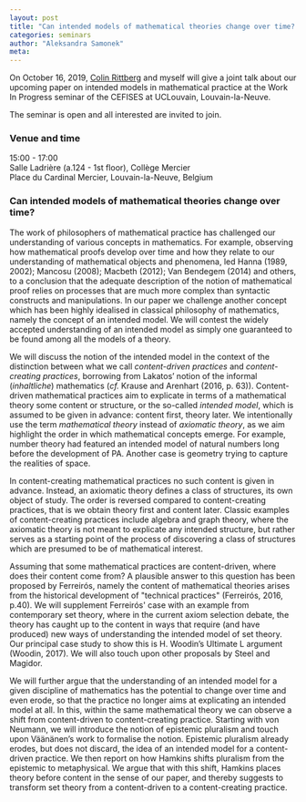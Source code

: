 ```yaml
---
layout: post
title: "Can intended models of mathematical theories change over time? Work In Progress talk at UCLouvain on October 16, 2019"
categories: seminars 
author: "Aleksandra Samonek"
meta: 
---
```


On October 16, 2019, [Colin Rittberg](https://cris.vub.be/en/persons/colin-jakob-rittberg(b0bc2ff1-4b71-47a2-941b-bd97d9cf4144).html) and myself will give a joint talk about our upcoming paper on intended models in mathematical practice at the Work In Progress seminar of the CEFISES at UCLouvain, Louvain-la-Neuve.

The seminar is open and all interested are invited to join.

### Venue and time

15:00 - 17:00 <br>
Salle Ladrière (a.124 - 1st floor), Collège Mercier <br>
Place du Cardinal Mercier, Louvain-la-Neuve, Belgium


### Can intended models of mathematical theories change over time?

The work of philosophers of mathematical practice has challenged our understanding of various concepts in mathematics. For example, observing how mathematical proofs develop over time and how they relate to our understanding of mathematical objects and phenomena, led Hanna (1989, 2002); Mancosu (2008); Macbeth (2012); Van Bendegem (2014) and others, to a conclusion that the adequate description of the notion of mathematical proof relies on processes that are much more complex than syntactic constructs and manipulations. In our paper we challenge another concept which has been highly idealised in classical philosophy of mathematics, namely the concept of an intended model. We will contest the widely accepted understanding of an intended model as simply one guaranteed to be found among all the models of a theory.  

We will discuss the notion of the intended model in the context of the distinction between what we call _content-driven practices_ and _content-creating practices_, borrowing from Lakatos’ notion of the informal (_inhaltliche_) mathematics (_cf._ Krause and Arenhart (2016, p. 63)). Content-driven mathematical practices aim to explicate in terms of a mathematical theory some content or structure, or the so-called _intended model_, which is assumed to be given in advance: content first, theory later. We intentionally use the term _mathematical theory_ instead of _axiomatic theory_, as we aim highlight the order in which mathematical concepts emerge. For example, number theory had featured an intended model of natural numbers long before the development of PA. Another case is geometry trying to capture the realities of space.  

In content-creating mathematical practices no such content is given in advance. Instead, an axiomatic theory defines a class of structures, its own object of study. The order is reversed compared to content-creating practices, that is we obtain theory first and content later. Classic examples of content-creating practices include algebra and graph theory, where the axiomatic theory is not meant to explicate any intended structure, but rather serves as a starting point of the process of discovering a class of structures which are presumed to be of mathematical interest.  

Assuming that some mathematical practices are content-driven, where does their content come from? A plausible answer to this question has been proposed by Ferreirós, namely the content of mathematical theories arises from the historical development of "technical practices" (Ferreirós, 2016, p.40). We will supplement Ferreirós' case with an example from contemporary set theory, where in the current axiom selection debate, the theory has caught up to the content in ways that require (and have produced) new ways of understanding the intended model of set theory. Our principal case study to show this is H. Woodin’s Ultimate L argument (Woodin, 2017). We will also touch upon other proposals by Steel and Magidor.  

We will further argue that the understanding of an intended model for a given discipline of mathematics has the potential to change over time and even erode, so that the practice no longer aims at explicating an intended model at all. In this, within the same mathematical theory we can observe a shift from content-driven to content-creating practice. Starting with von Neumann, we will introduce the notion of epistemic pluralism and touch upon Väänänen’s work to formalise the notion. Epistemic pluralism already erodes, but does not discard, the idea of an intended model for a content-driven practice. We then report on how Hamkins shifts pluralism from the epistemic to metaphysical. We argue that with this shift, Hamkins places theory before content in the sense of our paper, and thereby suggests to transform set theory from a content-driven to a content-creating practice. 